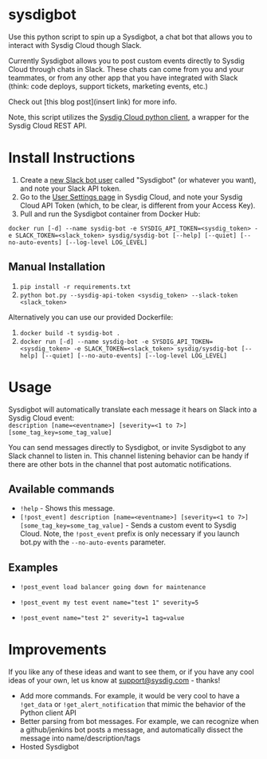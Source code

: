 # sysdigbot
Use this python script to spin up a Sysdigbot, a chat bot that allows you to interact with Sysdig Cloud though Slack.

Currently Sysdigbot allows you to post custom events directly to Sysdig Cloud through chats in Slack. These chats can come from you and your teammates, or from any other app that you have integrated with Slack (think: code deploys, support tickets, marketing events, etc.) 

Check out [this blog post](insert link) for more info.

Note, this script utilizes the [Sysdig Cloud python client](https://github.com/draios/python-sdc-client), a wrapper for the Sysdig Cloud REST API. 

# Install Instructions

1. Create a [new Slack bot user](https://my.slack.com/services/new/bot) called "Sysdigbot" (or whatever you want), and note your Slack API token. 
2. Go to the [User Settings page](https://app.sysdigcloud.com/#/settings/user) in Sysdig Cloud, and note your Sysdig Cloud API Token (which, to be clear, is different from your Access Key).
3. Pull and run the Sysdigbot container from Docker Hub:  

`docker run [-d] --name sysdig-bot -e SYSDIG_API_TOKEN=<sysdig_token> -e SLACK_TOKEN=<slack_token> sysdig/sysdig-bot [--help] [--quiet] [--no-auto-events] [--log-level LOG_LEVEL]`

## Manual Installation

1. `pip install -r requirements.txt` 
2. `python bot.py --sysdig-api-token <sysdig_token> --slack-token <slack_token>`

Alternatively you can use our provided Dockerfile:

1. `docker build -t sysdig-bot .`
2. `docker run [-d] --name sysdig-bot -e SYSDIG_API_TOKEN=<sysdig_token> -e SLACK_TOKEN=<slack_token> sysdig/sysdig-bot [--help] [--quiet] [--no-auto-events] [--log-level LOG_LEVEL]`

# Usage

Sysdigbot will automatically translate each message it hears on Slack into a Sysdig Cloud event:  
`description [name=<eventname>] [severity=<1 to 7>] [some_tag_key=some_tag_value]`

You can send messages directly to Sysdigbot, or invite Sysdigbot to any Slack channel to listen in. This channel listening behavior can be handy if there are other bots in the channel that post automatic notifications. 

## Available commands

* `!help` - Shows this message.
* `[!post_event] description [name=<eventname>] [severity=<1 to 7>] [some_tag_key=some_tag_value]` - Sends a custom event to Sysdig Cloud. Note, the `!post_event` prefix is only necessary if you launch bot.py with the `--no-auto-events` parameter. 

## Examples

* `!post_event load balancer going down for maintenance`

* `!post_event my test event name="test 1" severity=5`

* `!post_event name="test 2" severity=1 tag=value`

# Improvements

If you like any of these ideas and want to see them, or if you have any cool ideas of your own, let us know at support@sysdig.com - thanks!

- Add more commands. For example, it would be very cool to have a `!get_data` or `!get_alert_notification` that mimic the behavior of the Python client API
- Better parsing from bot messages. For example, we can recognize when a github/jenkins bot posts a message, and automatically dissect the message into name/description/tags
- Hosted Sysdigbot
